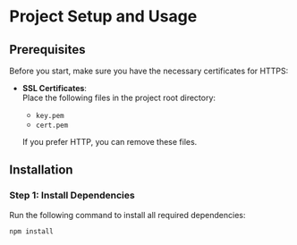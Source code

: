 # Project Setup and Usage

## Prerequisites

Before you start, make sure you have the necessary certificates for HTTPS:

- **SSL Certificates**:  
  Place the following files in the project root directory:
  - `key.pem`
  - `cert.pem`

  If you prefer HTTP, you can remove these files.

## Installation

### Step 1: Install Dependencies

Run the following command to install all required dependencies:

```bash
npm install
